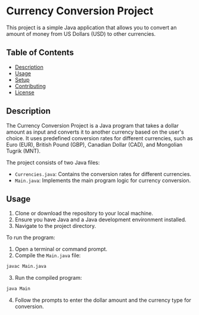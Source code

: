 # Currency Conversion Project

This project is a simple Java application that allows you to convert an amount of money from US Dollars (USD) to other currencies.

## Table of Contents

- [Description](#description)
- [Usage](#usage)
- [Setup](#setup)
- [Contributing](#contributing)
- [License](#license)

## Description

The Currency Conversion Project is a Java program that takes a dollar amount as input and converts it to another currency based on the user's choice. It uses predefined conversion rates for different currencies, such as Euro (EUR), British Pound (GBP), Canadian Dollar (CAD), and Mongolian Tugrik (MNT).

The project consists of two Java files:
- `Currencies.java`: Contains the conversion rates for different currencies.
- `Main.java`: Implements the main program logic for currency conversion.

## Usage

1. Clone or download the repository to your local machine.
2. Ensure you have Java and a Java development environment installed.
3. Navigate to the project directory.

To run the program:
1. Open a terminal or command prompt.
2. Compile the `Main.java` file:
```sh
javac Main.java
```
3. Run the compiled program:
```sh
java Main
```
4. Follow the prompts to enter the dollar amount and the currency type for conversion.

